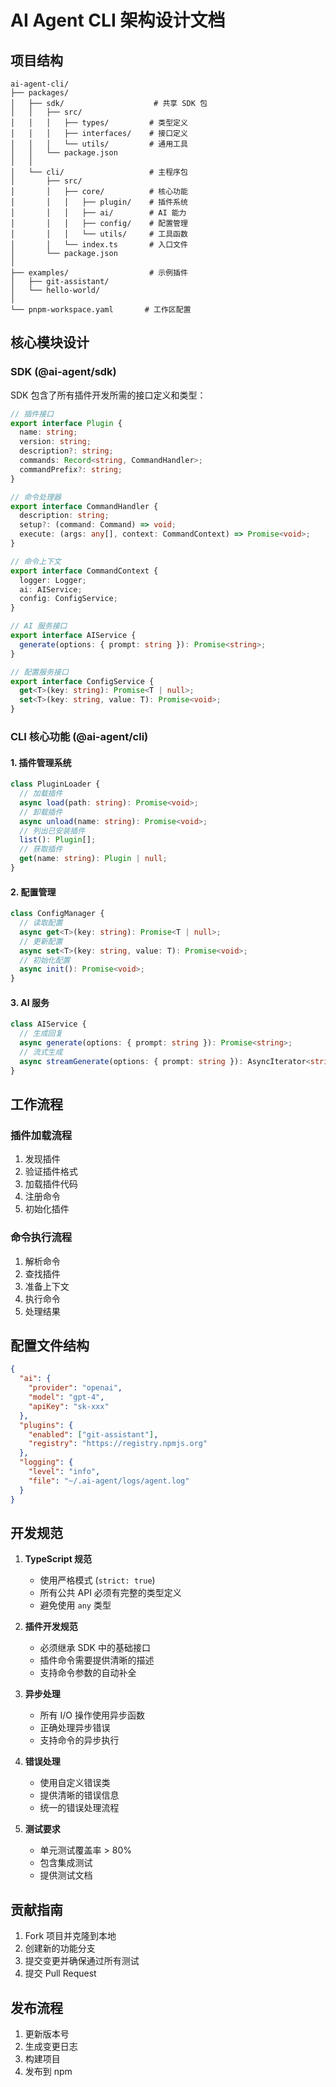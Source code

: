 # AI Agent CLI 架构设计文档

## 项目结构

```
ai-agent-cli/
├── packages/
│   ├── sdk/                    # 共享 SDK 包
│   │   ├── src/
│   │   │   ├── types/         # 类型定义
│   │   │   ├── interfaces/    # 接口定义
│   │   │   └── utils/         # 通用工具
│   │   └── package.json
│   │
│   └── cli/                   # 主程序包
│       ├── src/
│       │   ├── core/          # 核心功能
│       │   │   ├── plugin/    # 插件系统
│       │   │   ├── ai/        # AI 能力 
│       │   │   ├── config/    # 配置管理
│       │   │   └── utils/     # 工具函数
│       │   └── index.ts       # 入口文件
│       └── package.json
│
├── examples/                  # 示例插件
│   ├── git-assistant/
│   └── hello-world/
│
└── pnpm-workspace.yaml       # 工作区配置
```

## 核心模块设计

### SDK (@ai-agent/sdk)

SDK 包含了所有插件开发所需的接口定义和类型：

```typescript
// 插件接口
export interface Plugin {
  name: string;
  version: string;
  description?: string;
  commands: Record<string, CommandHandler>;
  commandPrefix?: string;
}

// 命令处理器
export interface CommandHandler {
  description: string;
  setup?: (command: Command) => void;
  execute: (args: any[], context: CommandContext) => Promise<void>;
}

// 命令上下文
export interface CommandContext {
  logger: Logger;
  ai: AIService;
  config: ConfigService;
}

// AI 服务接口
export interface AIService {
  generate(options: { prompt: string }): Promise<string>;
}

// 配置服务接口
export interface ConfigService {
  get<T>(key: string): Promise<T | null>;
  set<T>(key: string, value: T): Promise<void>;
}
```

### CLI 核心功能 (@ai-agent/cli)

#### 1. 插件管理系统

```typescript
class PluginLoader {
  // 加载插件
  async load(path: string): Promise<void>;
  // 卸载插件
  async unload(name: string): Promise<void>;
  // 列出已安装插件
  list(): Plugin[];
  // 获取插件
  get(name: string): Plugin | null;
}
```

#### 2. 配置管理

```typescript
class ConfigManager {
  // 读取配置
  async get<T>(key: string): Promise<T | null>;
  // 更新配置
  async set<T>(key: string, value: T): Promise<void>;
  // 初始化配置
  async init(): Promise<void>;
}
```

#### 3. AI 服务

```typescript
class AIService {
  // 生成回复
  async generate(options: { prompt: string }): Promise<string>;
  // 流式生成
  async streamGenerate(options: { prompt: string }): AsyncIterator<string>;
}
```

## 工作流程

### 插件加载流程

1. 发现插件
2. 验证插件格式
3. 加载插件代码
4. 注册命令
5. 初始化插件

### 命令执行流程

1. 解析命令
2. 查找插件
3. 准备上下文
4. 执行命令
5. 处理结果

## 配置文件结构

```json
{
  "ai": {
    "provider": "openai",
    "model": "gpt-4",
    "apiKey": "sk-xxx"
  },
  "plugins": {
    "enabled": ["git-assistant"],
    "registry": "https://registry.npmjs.org"
  },
  "logging": {
    "level": "info",
    "file": "~/.ai-agent/logs/agent.log"
  }
}
```

## 开发规范

1. **TypeScript 规范**
   - 使用严格模式 (`strict: true`)
   - 所有公共 API 必须有完整的类型定义
   - 避免使用 `any` 类型

2. **插件开发规范**
   - 必须继承 SDK 中的基础接口
   - 插件命令需要提供清晰的描述
   - 支持命令参数的自动补全

3. **异步处理**
   - 所有 I/O 操作使用异步函数
   - 正确处理异步错误
   - 支持命令的异步执行

4. **错误处理**
   - 使用自定义错误类
   - 提供清晰的错误信息
   - 统一的错误处理流程

5. **测试要求**
   - 单元测试覆盖率 > 80%
   - 包含集成测试
   - 提供测试文档

## 贡献指南

1. Fork 项目并克隆到本地
2. 创建新的功能分支
3. 提交变更并确保通过所有测试
4. 提交 Pull Request

## 发布流程

1. 更新版本号
2. 生成变更日志
3. 构建项目
4. 发布到 npm
